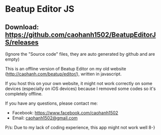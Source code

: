 # Beatup Editor JS

## Download: https://github.com/caohanh1502/BeatupEditorJS/releases
(Ignore the "Source code" files, they are auto generated by github and are empty)

This is an offline version of Beatup Editor on my old website
(http://caohanh.com/beatup/editor/), written in javascript.



If you host this on your own website, it might not work correctly on some devices
(especially on iOS devices) because I removed some codes so it's completely offline.

If you have any questions, please contact me:
- Facebook: https://www.facebook.com/caohanh1502
- Email: caohanh1502@gmail.com

P/s: Due to my lack of coding experience, this app might not work well 8-}
